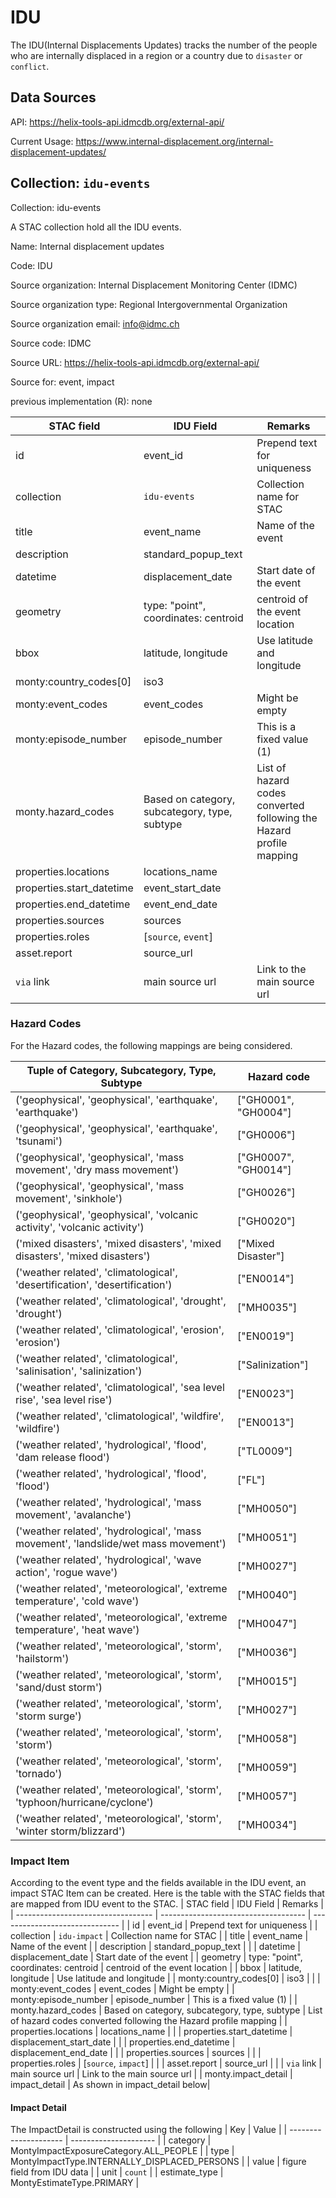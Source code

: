 # IDU

The IDU(Internal Displacements Updates) tracks the number of the people who are internally displaced in a region or a country due to `disaster` or `conflict`.

## Data Sources

API: https://helix-tools-api.idmcdb.org/external-api/

Current Usage: https://www.internal-displacement.org/internal-displacement-updates/

## Collection: `idu-events`

Collection: idu-events

A STAC collection hold all the IDU events.

Name: Internal displacement updates

Code: IDU

Source organization: Internal Displacement Monitoring Center (IDMC)

Source organization type: Regional Intergovernmental Organization

Source organization email: info@idmc.ch

Source code: IDMC

Source URL: https://helix-tools-api.idmcdb.org/external-api/

Source for: event, impact

previous implementation (R): none


| STAC field                         | IDU Field                            | Remarks                        |
| ---------------------------------- | ------------------------------------ | ------------------------------ |
| id                                 | event_id                             | Prepend text for uniqueness             |
| collection                         | `idu-events`                         | Collection name for STAC       |
| title                              | event_name                           | Name of the event              |
| description                        | standard_popup_text                  |                                |
| datetime                           | displacement_date                    | Start date of the event        |
| geometry                           | type: "point", coordinates: centroid | centroid of the event location |
| bbox                               | latitude, longitude                  | Use latitude and longitude     |
| monty:country_codes[0]             | iso3                                 |                                |
| monty:event_codes                  | event_codes                          | Might be empty                 |
| monty:episode_number               | episode_number                       | This is a fixed value (1)      |
| monty.hazard_codes                 | Based on category, subcategory, type, subtype | List of hazard codes converted following the Hazard profile mapping |
| properties.locations               | locations_name                       |                                |
| properties.start_datetime          | event_start_date                     |                                |
| properties.end_datetime            | event_end_date                       |                                |
| properties.sources                 | sources                              |                                |
| properties.roles                   | [`source`, `event`]                  |                                |
| asset.report                       | source_url                           |                                |
| `via` link                         | main source url                      | Link to the main source url    |


### Hazard Codes
For the Hazard codes, the following mappings are being considered.

| Tuple of Category, Subcategory, Type, Subtype | Hazard code |
| --------------------------------------------- | ----------- |
| ('geophysical', 'geophysical', 'earthquake', 'earthquake') | ["GH0001", "GH0004"] |
| ('geophysical', 'geophysical', 'earthquake', 'tsunami') | ["GH0006"] |
| ('geophysical', 'geophysical', 'mass movement', 'dry mass movement') | ["GH0007", "GH0014"] |
| ('geophysical', 'geophysical', 'mass movement', 'sinkhole') | ["GH0026"] |
| ('geophysical', 'geophysical', 'volcanic activity', 'volcanic activity') | ["GH0020"] |
| ('mixed disasters', 'mixed disasters', 'mixed disasters', 'mixed disasters') | ["Mixed Disaster"] |
| ('weather related', 'climatological', 'desertification', 'desertification') | ["EN0014"] |
| ('weather related', 'climatological', 'drought', 'drought') | ["MH0035"] |
| ('weather related', 'climatological', 'erosion', 'erosion') | ["EN0019"] |
| ('weather related', 'climatological', 'salinisation', 'salinization') | ["Salinization"] |
| ('weather related', 'climatological', 'sea level rise', 'sea level rise') | ["EN0023"] |
| ('weather related', 'climatological', 'wildfire', 'wildfire') | ["EN0013"] |
| ('weather related', 'hydrological', 'flood', 'dam release flood') | ["TL0009"] |
| ('weather related', 'hydrological', 'flood', 'flood') | ["FL"] |
| ('weather related', 'hydrological', 'mass movement', 'avalanche') | ["MH0050"] |
| ('weather related', 'hydrological', 'mass movement', 'landslide/wet mass movement') | ["MH0051"] |
| ('weather related', 'hydrological', 'wave action', 'rogue wave') | ["MH0027"] |
| ('weather related', 'meteorological', 'extreme temperature', 'cold wave') | ["MH0040"] |
| ('weather related', 'meteorological', 'extreme temperature', 'heat wave') | ["MH0047"] |
| ('weather related', 'meteorological', 'storm', 'hailstorm') | ["MH0036"] |
| ('weather related', 'meteorological', 'storm', 'sand/dust storm') | ["MH0015"] |
| ('weather related', 'meteorological', 'storm', 'storm surge') | ["MH0027"] |
| ('weather related', 'meteorological', 'storm', 'storm') | ["MH0058"] |
| ('weather related', 'meteorological', 'storm', 'tornado') | ["MH0059"] |
| ('weather related', 'meteorological', 'storm', 'typhoon/hurricane/cyclone') | ["MH0057"] |
| ('weather related', 'meteorological', 'storm', 'winter storm/blizzard') | ["MH0034"] |

### Impact Item

According to the event type and the fields available in the IDU event, an impact STAC Item can be created.
Here is the table with the STAC fields that are mapped from IDU event to the STAC.
| STAC field                         | IDU Field                            | Remarks                        |
| ---------------------------------- | ------------------------------------ | ------------------------------ |
| id                                 | event_id                             | Prepend text for uniqueness             |
| collection                         | `idu-impact`                         | Collection name for STAC       |
| title                              | event_name                           | Name of the event              |
| description                        | standard_popup_text                  |                                |
| datetime                           | displacement_date                    | Start date of the event        |
| geometry                           | type: "point", coordinates: centroid | centroid of the event location |
| bbox                               | latitude, longitude                  | Use latitude and longitude     |
| monty:country_codes[0]             | iso3                                 |                                |
| monty:event_codes                  | event_codes                          | Might be empty                 |
| monty:episode_number               | episode_number                       | This is a fixed value (1)      |
| monty.hazard_codes                 | Based on category, subcategory, type, subtype | List of hazard codes converted following the Hazard profile mapping |
| properties.locations               | locations_name                       |                                |
| properties.start_datetime          | displacement_start_date              |                                |
| properties.end_datetime            | displacement_end_date                |                                |
| properties.sources                 | sources                              |                                |
| properties.roles                   | [`source`, `impact`]                 |                                |
| asset.report                       | source_url                           |                                |
| `via` link                         | main source url                      | Link to the main source url    |
| monty.impact_detail                | impact_detail                        | As shown in impact_detail below|

#### Impact Detail
The ImpactDetail is constructed using the following
| Key                   | Value                 |
| --------------------- | --------------------- |
| category              | MontyImpactExposureCategory.ALL_PEOPLE    |
| type                  | MontyImpactType.INTERNALLY_DISPLACED_PERSONS |
| value                 | figure field from IDU data |
| unit                  | `count`                   |
| estimate_type         | MontyEstimateType.PRIMARY |